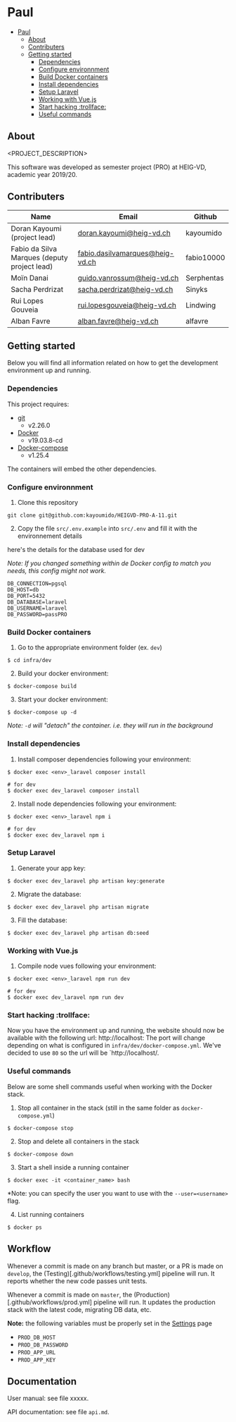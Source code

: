 # Paul

- [Paul](#paul)
  - [About](#about)
  - [Contributers](#contributers)
  - [Getting started](#getting-started)
    - [Dependencies](#dependencies)
    - [Configure environnment](#configure-environnment)
    - [Build Docker containers](#build-docker-containers)
    - [Install dependencies](#install-dependencies)
    - [Setup Laravel](#setup-Laravel)
    - [Working with Vue.js](#working-with-vuejs)
    - [Start hacking :trollface:](#start-hacking-trollface)
    - [Useful commands](#useful-commands)

## About
<PROJECT_DESCRIPTION>

This software was developed as semester project (PRO) at HEIG-VD,
academic year 2019/20.

## Contributers

| Name                                         | Email                           | Github     |
|----------------------------------------------|---------------------------------|------------|
| Doran Kayoumi (project lead)                 | doran.kayoumi@heig-vd.ch        | kayoumido  |
| Fabio da Silva Marques (deputy project lead) | fabio.dasilvamarques@heig-vd.ch | fabio10000 |
| Moïn Danai                                   | guido.vanrossum@heig-vd.ch      | Serphentas |
| Sacha Perdrizat                              | sacha.perdrizat@heig-vd.ch      | Sinyks     |
| Rui Lopes Gouveia                            | rui.lopesgouveia@heig-vd.ch     | Lindwing   |
| Alban Favre                                  | alban.favre@heig-vd.ch          | alfavre    |

## Getting started

Below you will find all information related on how to get the development environment up and running.

### Dependencies

This project requires:

- [git](https://git-scm.com/downloads)
  - v2.26.0
- [Docker](https://docs.docker.com/install/)
  - v19.03.8-cd
- [Docker-compose](https://docs.docker.com/compose/install/)
  - v1.25.4

The containers will embed the other dependencies.


### Configure environnment
1. Clone this repository
```
git clone git@github.com:kayoumido/HEIGVD-PRO-A-11.git
```

2. Copy the file `src/.env.example` into `src/.env` and fill it with the environnement details

here's the details for the database used for dev

*Note: If you changed something within de Docker config to match you needs, this config might not work.*
```
DB_CONNECTION=pgsql
DB_HOST=db
DB_PORT=5432
DB_DATABASE=laravel
DB_USERNAME=laravel
DB_PASSWORD=passPRO
```

### Build Docker containers
1. Go to the appropriate environment folder (ex. ``dev``)
```
$ cd infra/dev
```

2. Build your docker environment:
```shell
$ docker-compose build
```

3. Start your docker environment:
```shell
$ docker-compose up -d
```
*Note: `-d` will "detach" the container. i.e. they will run in the background*


### Install dependencies
1. Install composer dependencies following your environment:
```shell
$ docker exec <env>_laravel composer install

# for dev
$ docker exec dev_laravel composer install
```

2. Install node dependencies following your environment:
```shell
$ docker exec <env>_laravel npm i

# for dev
$ docker exec dev_laravel npm i
```

### Setup Laravel
1. Generate your app key:
```shell
$ docker exec dev_laravel php artisan key:generate
```

2. Migrate the database:
```shell
$ docker exec dev_laravel php artisan migrate
```

3. Fill the database:
```shell
$ docker exec dev_laravel php artisan db:seed
```

### Working with Vue.js
1. Compile node vues following your environment:
```shell
$ docker exec <env>_laravel npm run dev

# for dev
$ docker exec dev_laravel npm run dev
```

### Start hacking :trollface:
Now you have the environment up and running, the website should now be available with the following url: http://localhost:<port>
The port will change depending on what is configured in `infra/dev/docker-compose.yml`. We've decided to use `80`
so the url will be `http://localhost/.

### Useful commands
Below are some shell commands useful when working with the Docker stack.

1. Stop all container in the stack (still in the same folder as `docker-compose.yml`)
```shell
$ docker-compose stop
```
2. Stop and delete all containers in the stack
```shell
$ docker-compose down
```

3. Start a shell inside a running container
```shell
$ docker exec -it <container_name> bash
```
*Note: you can specify the user you want to use with the `--user=<username>` flag.

4. List running containers
```shell
$ docker ps
```

## Workflow

Whenever a commit is made on any branch but master, or a PR is made on `develop`, the (Testing)[.github/workflows/testing.yml] pipeline will run. It reports whether the new code passes unit tests.

Whenever a commit is made on `master`, the (Production)[.github/workflows/prod.yml] pipeline will run. It updates the production stack with the latest code, migrating DB data, etc.

**Note:** the following variables must be properly set in the [Settings](https://github.com/kayoumido/HEIGVD-PRO-A11/settings/secrets) page
- `PROD_DB_HOST`
- `PROD_DB_PASSWORD`
- `PROD_APP_URL`
- `PROD_APP_KEY`

## Documentation

User manual: see file xxxxx.

API documentation: see file `api.md`.
